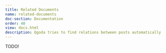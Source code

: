 ```yaml
---
title: Related Documents
name: related-documents
doc-section: Documentation
order: 40
view: docs.html
description: Qgoda tries to find relations between posts automatically based on shared tags and other criteria.
---
```

TODO!
